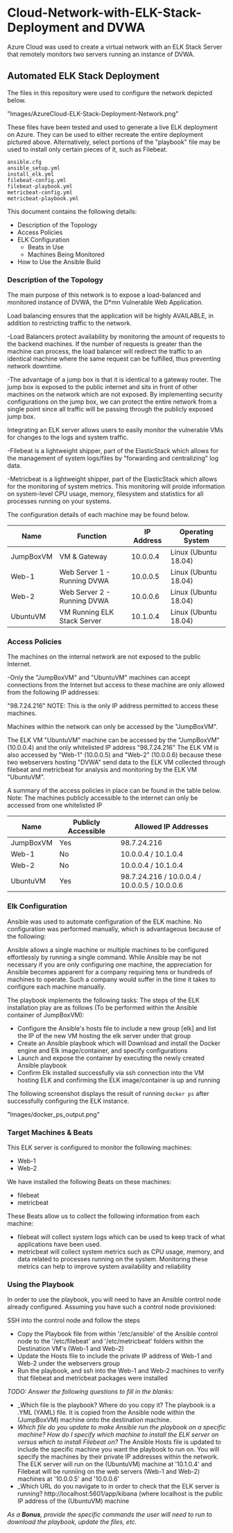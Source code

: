 # Cloud-Network-with-ELK-Stack-Deployment and DVWA
Azure Cloud was used to create a virtual network with an ELK Stack Server that remotely monitors two servers running an instance of DVWA.


## Automated ELK Stack Deployment

The files in this repository were used to configure the network depicted below.

"Images/AzureCloud-ELK-Stack-Deployment-Network.png"

These files have been tested and used to generate a live ELK deployment on Azure. They can be used to either recreate the entire deployment pictured above. Alternatively, select portions of the "playbook" file may be used to install only certain pieces of it, such as Filebeat.

	ansible.cfg
	ansible_setup.yml
	install_elk.yml
	filebeat-config.yml
	filebeat-playbook.yml
	metricbeat-config.yml
	metricbeat-playbook.yml

This document contains the following details:
- Description of the Topology
- Access Policies
- ELK Configuration
  - Beats in Use
  - Machines Being Monitored
- How to Use the Ansible Build


### Description of the Topology

The main purpose of this network is to expose a load-balanced and monitored instance of DVWA, the D*mn Vulnerable Web Application.

Load balancing ensures that the application will be highly AVAILABLE, in addition to restricting traffic to the network.

-Load Balancers protect availability by monitoring the amount of requests to the backend machines. If the number of requests is greater than the machine can process, the load balancer will redirect the traffic to an identical machine where the same request can be fulfilled, thus preventing network downtime.

-The advantage of a jump box is that it is identical to a gateway router. The jump box is exposed to the public internet and sits in front of other machines on the network which are not exposed. By implementing security configurations on the jump box, we can protect the entire network from a single point since all traffic will be passing through the publicly exposed jump box.

Integrating an ELK server allows users to easily monitor the vulnerable VMs for changes to the logs and system traffic.

-Filebeat is a lightweight shipper, part of the ElasticStack which allows for the management of system logs/files by "forwarding and centralizing" log data.

-Metricbeat is a lightweight shipper, part of the ElasticStack which allows for the monitoring of system metrics. This monitoring will proide information on system-level CPU usage, memory, filesystem and statistics for all processes running on your systems.

The configuration details of each machine may be found below.


| Name      | Function                    | IP Address | Operating System     |
|-----------|-----------------------------|------------|----------------------|
| JumpBoxVM | VM & Gateway                | 10.0.0.4   | Linux (Ubuntu 18.04) |
| Web-1     | Web Server 1 - Running DVWA | 10.0.0.5   | Linux (Ubuntu 18.04) |
| Web-2     | Web Server 2 - Running DVWA | 10.0.0.6   | Linux (Ubuntu 18.04) |
| UbuntuVM  | VM Running ELK Stack Server | 10.1.0.4   | Linux (Ubuntu 18.04) |


### Access Policies

The machines on the internal network are not exposed to the public Internet. 

-Only the "JumpBoxVM" and "UbuntuVM" machines can accept connections from the Internet but access to these machine are only allowed from the following IP addresses:

"98.7.24.216" 
NOTE: This is the only IP address permitted to access these machines.

Machines within the network can only be accessed by the "JumpBoxVM".

The ELK VM "UbuntuVM" machine can be accessed by the "JumpBoxVM" (10.0.0.4) and the only whitelisted IP address "98.7.24.216"
The ELK VM is also accessed by "Web-1" (10.0.0.5) and "Web-2" (10.0.0.6) because these two webservers hosting "DVWA" send data to the ELK VM collected through filebeat and metricbeat for analysis and monitoring by the ELK VM "UbuntuVM".

A summary of the access policies in place can be found in the table below.
Note: The machines publicly accessible to the internet can only be accessed from one whitelisted IP

| Name      | Publicly Accessible | Allowed IP Addresses                         |
|-----------|---------------------|----------------------------------------------|
| JumpBoxVM | Yes                 | 98.7.24.216                                  |
| Web-1     | No                  | 10.0.0.4 / 10.1.0.4                          |
| Web-2     | No                  | 10.0.0.4 / 10.1.0.4                          |
| UbuntuVM  | Yes                 | 98.7.24.216 / 10.0.0.4 / 10.0.0.5 / 10.0.0.6 |

### Elk Configuration

Ansible was used to automate configuration of the ELK machine. No configuration was performed manually, which is advantageous because of the following:

Ansible allows a single machine or multiple machines to be configured effortlessly by running a single command. While Ansible may be not necessary if you are only configuring one machine, the appreciation for Ansible becomes apparent for a company requiring tens or hundreds of machines to operate. Such a company would suffer in the time it takes to configure each machine manually.

The playbook implements the following tasks:
The steps of the ELK installation play are as follows (To be performed within the Ansible container of JumpBoxVM):
- Configure the Ansible's hosts file to include a new group [elk] and list the IP of the new VM hosting the elk server under that group
- Create an Ansible playbook which will Download and install the Docker engine and Elk image/container, and specify configurations
- Launch and expose the container by executing the newly created Ansible playbook
- Confirm Elk installed successfully via ssh connection into the VM hosting ELK and confirming the ELK image/container is up and running


The following screenshot displays the result of running `docker ps` after successfully configuring the ELK instance.

"Images/docker_ps_output.png"

### Target Machines & Beats
This ELK server is configured to monitor the following machines:
- Web-1
- Web-2

We have installed the following Beats on these machines:
- filebeat
- metricbeat

These Beats allow us to collect the following information from each machine:
- filebeat will collect system logs which can be used to keep track of what applications have been used.
- metricbeat will collect system metrics such as CPU usage, memory, and data related to processes running on the system. Monitoring these metrics can help to improve system availability and reliability

### Using the Playbook
In order to use the playbook, you will need to have an Ansible control node already configured. Assuming you have such a control node provisioned: 

SSH into the control node and follow the steps
- Copy the Playbook file from within '/etc/ansible' of the Ansible control node to the '/etc/filebeat' and '/etc/metricbeat' folders within the Destination VM's (Web-1 and Web-2)
- Update the Hosts file to include the private IP address of Web-1 and Web-2 under the webservers group
- Run the playbook, and ssh into the Web-1 and Web-2 machines to verify that filebeat and metricbeat packages were installed

_TODO: Answer the following questions to fill in the blanks:_
- _Which file is the playbook? Where do you copy it?
	The playbook is a .YML (YAML) file. It is copied from the Ansible node within the (JumpBoxVM) machine onto the destination machine.
- _Which file do you update to make Ansible run the playbook on a specific machine? How do I specify which machine to install the ELK server on versus which to install Filebeat on?_
	The Ansible Hosts file is updated to include the specific machine you want the playbook to run on. You will specify the machines by their private IP addresses within the network.
	The ELK server will run on the (UbuntuVM) machine at '10.1.0.4' and Filebeat will be runniing on the web servers (Web-1 and Web-2) machines at '10.0.0.5' and '10.0.0.6'
- _Which URL do you navigate to in order to check that the ELK server is running?
	http://localhost:5601/app/kibana (where localhost is the public IP address of the (UbuntuVM) machine

_As a **Bonus**, provide the specific commands the user will need to run to download the playbook, update the files, etc._
